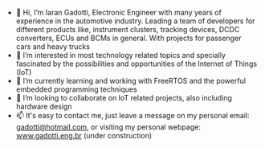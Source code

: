 - 👋 Hi, I’m Iaran Gadotti, Electronic Engineer with many years of experience in the automotive industry. Leading a team of developers for different products like, instrument clusters, tracking devices, DCDC converters, ECUs and BCMs in general. With projects for passenger cars and heavy trucks
- 👀 I’m interested in most technology related topics and specially fascinated by the possibilities and opportunities of the Internet of Things (IoT)
- 🌱 I’m currently learning and working with FreeRTOS and the powerful embedded programming techniques
- 💞️ I’m looking to collaborate on IoT related projects, also including hardware design
- 📫 It's easy to contact me, just leave a message on my personal email: gadotti@hotmail.com, or visiting my personal webpage: www.gadotti.eng.br (under construction)

<!---
IGtti/IGtti is a ✨ special ✨ repository because its `README.md` (this file) appears on your GitHub profile.
You can click the Preview link to take a look at your changes.
--->
